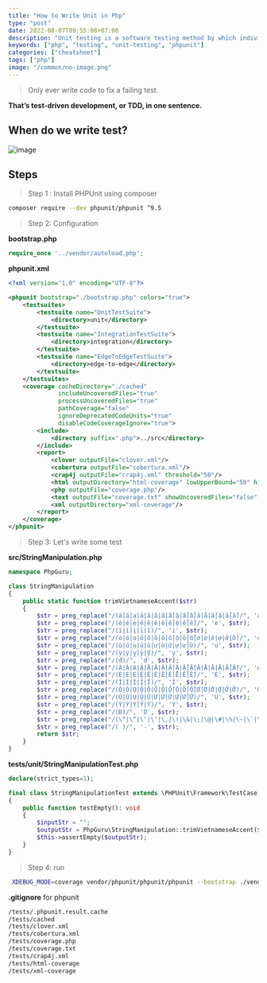 ```yaml
---
title: "How to Write Unit in Php"
type: "post"
date: 2022-08-07T09:55:08+07:00
description: "Unit testing is a software testing method by which individual units of source code"
keywords: ["php", "testing", "unit-testing", "phpunit"]
categories: ["cheatsheet"]
tags: ["php"]
image: "/common/no-image.png"
---
```


> Only ever write code to fix a failing test.

**That’s test-driven development, or TDD, in one sentence.**

## When do we write test?

![image](https://user-images.githubusercontent.com/31009750/184848843-67c8dfa8-65e0-41c4-9e07-3e5386e23deb.png)

## Steps

> Step 1 : Install PHPUnit using composer

```bash
composer require --dev phpunit/phpunit ^9.5
```

> Step 2: Configuration

**bootstrap.php**

```php
require_once '../vendor/autoload.php';
```

**phpunit.xml**

```xml
<?xml version="1.0" encoding="UTF-8"?>

<phpunit bootstrap="./bootstrap.php" colors="true">
    <testsuites>
        <testsuite name="UnitTestSuite">
            <directory>unit</directory>
        </testsuite>
        <testsuite name="IntegrationTestSuite">
            <directory>integration</directory>
        </testsuite>
        <testsuite name="EdgeToEdgeTestSuite">
            <directory>edge-to-edge</directory>
        </testsuite>
    </testsuites>
    <coverage cacheDirectory="./cached"
              includeUncoveredFiles="true"
              processUncoveredFiles="true"
              pathCoverage="false"
              ignoreDeprecatedCodeUnits="true"
              disableCodeCoverageIgnore="true">
        <include>
            <directory suffix=".php">../src</directory>
        </include>
        <report>
            <clover outputFile="clover.xml"/>
            <cobertura outputFile="cobertura.xml"/>
            <crap4j outputFile="crap4j.xml" threshold="50"/>
            <html outputDirectory="html-coverage" lowUpperBound="50" highLowerBound="90"/>
            <php outputFile="coverage.php"/>
            <text outputFile="coverage.txt" showUncoveredFiles="false" showOnlySummary="true"/>
            <xml outputDirectory="xml-coverage"/>
        </report>
    </coverage>
</phpunit>
```

> Step 3: Let's write some test

**src/StringManipulation.php**

```php
namespace PhpGuru;

class StringManipulation
{
	public static function trimVietnameseAccent($str)
	{
		$str = preg_replace("/(à|á|ạ|ả|ã|â|ầ|ấ|ậ|ẩ|ẫ|ă|ằ|ắ|ặ|ẳ|ẵ)/", 'a', $str);
		$str = preg_replace("/(è|é|ẹ|ẻ|ẽ|ê|ề|ế|ệ|ể|ễ)/", 'e', $str);
		$str = preg_replace("/(ì|í|ị|ỉ|ĩ)/", 'i', $str);
		$str = preg_replace("/(ò|ó|ọ|ỏ|õ|ô|ồ|ố|ộ|ổ|ỗ|ơ|ờ|ớ|ợ|ở|ỡ)/", 'o', $str);
		$str = preg_replace("/(ù|ú|ụ|ủ|ũ|ư|ừ|ứ|ự|ử|ữ)/", 'u', $str);
		$str = preg_replace("/(ỳ|ý|ỵ|ỷ|ỹ)/", 'y', $str);
		$str = preg_replace("/(đ)/", 'd', $str);
		$str = preg_replace("/(À|Á|Ạ|Ả|Ã|Â|Ầ|Ấ|Ậ|Ẩ|Ẫ|Ă|Ằ|Ắ|Ặ|Ẳ|Ẵ)/", 'A', $str);
		$str = preg_replace("/(È|É|Ẹ|Ẻ|Ẽ|Ê|Ề|Ế|Ệ|Ể|Ễ)/", 'E', $str);
		$str = preg_replace("/(Ì|Í|Ị|Ỉ|Ĩ)/", 'I', $str);
		$str = preg_replace("/(Ò|Ó|Ọ|Ỏ|Õ|Ô|Ồ|Ố|Ộ|Ổ|Ỗ|Ơ|Ờ|Ớ|Ợ|Ở|Ỡ)/", 'O', $str);
		$str = preg_replace("/(Ù|Ú|Ụ|Ủ|Ũ|Ư|Ừ|Ứ|Ự|Ử|Ữ)/", 'U', $str);
		$str = preg_replace("/(Ỳ|Ý|Ỵ|Ỷ|Ỹ)/", 'Y', $str);
		$str = preg_replace("/(Đ)/", 'D', $str);
		$str = preg_replace("/(\“|\”|\‘|\’|\,|\!|\&|\;|\@|\#|\%|\~|\`|\=|\_|\'|\]|\[|\}|\{|\)|\(|\+|\^)/", '-', $str);
		$str = preg_replace("/( )/", '-', $str);
		return $str;
	}
}
```

**tests/unit/StringManipulationTest.php**

```php
declare(strict_types=1);

final class StringManipulationTest extends \PHPUnit\Framework\TestCase
{
	public function testEmpty(): void
	{
		$inputStr = "";
		$outputStr = PhpGuru\StringManipulation::trimVietnameseAccent($inputStr);
		$this->assertEmpty($outputStr);
	}
}
```

> Step 4: run

```bash
 XDEBUG_MODE=coverage vendor/phpunit/phpunit/phpunit --bootstrap ./vendor/autoload.php --configuration ./tests/phpunit.xml
```

**.gitignore** for phpunit

```bash
/tests/.phpunit.result.cache
/tests/cached
/tests/clover.xml
/tests/cobertura.xml
/tests/coverage.php
/tests/coverage.txt
/tests/crap4j.xml
/tests/html-coverage
/tests/xml-coverage
```
